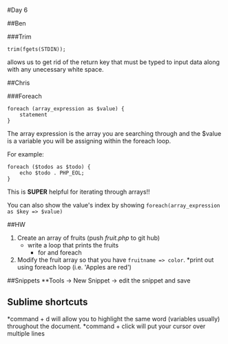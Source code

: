 #Day 6

##Ben

###Trim
```
trim(fgets(STDIN));
```
allows us to get rid of the return key that must be typed to input data along with any unecessary white space.

##Chris

###Foreach

```
foreach (array_expression as $value) {
    statement
}
```
The array expression is the array you are searching through and the $value is a variable you will be assigning within the foreach loop. 

For example:
```
foreach ($todos as $todo) {
	echo $todo . PHP_EOL;
}
```

This is **SUPER** helpful for iterating through arrays!!

You can also show the value's index by showing `foreach(array_expression as $key => $value)`


##HW

1.  Create an array of fruits (push *fruit.php* to git hub)
	* write a loop that prints the fruits
		* for and foreach
2. Modify the fruit array so that you have `fruitname => color`.
	*print out using foreach loop (i.e. 'Apples are red')

##Snippets
**Tools -> New Snippet -> edit the snippet and save

## Sublime shortcuts
*command + d will allow you to highlight the same word (variables usually) throughout the document.
*command + click will put your cursor over multiple lines